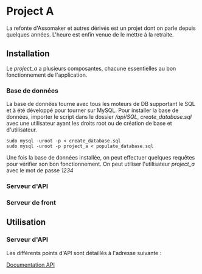# Project A

La refonte d'Assomaker et autres dérivés est un projet dont on parle depuis quelques années.
L'heure est enfin venue de le mettre à la retraite.

## Installation

Le _project_a_ a plusieurs composantes, chacune essentielles au bon fonctionnement de l'application.

### Base de données

La base de données tourne avec tous les moteurs de DB supportant le SQL et à été développé pour tourner sur MySQL.
Pour installer la base de données, importer le script dans le dossier _/api/SQL_, _create_database.sql_ avec une utilisateur ayant les droits root ou de création de base et d'utilisateur.

```
sudo mysql -uroot -p < create_database.sql
sudo mysql -uroot -p project_a < populate_database.sql
```

Une fois la base de données installée, on peut effectuer quelques requêtes pour vérifier son bon fonctionnement.
On peut utiliser l'utilisateur _project_a_ avec le mot de passe _1234_

### Serveur d'API

### Serveur de front

## Utilisation

### Serveur d'API

Les différents points d'API sont détaillés à l'adresse suivante :

[Documentation API]()